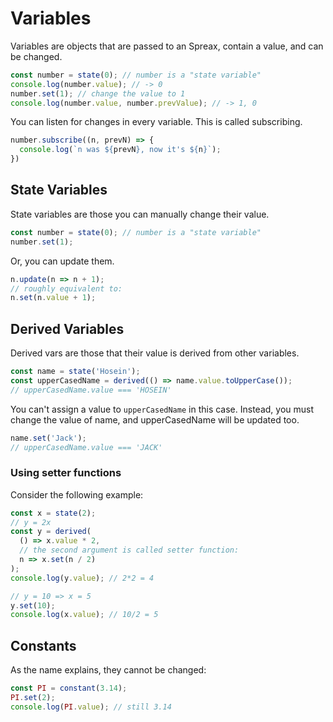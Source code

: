 # Variables
Variables are objects that are passed to an Spreax, contain a value, and can be changed.
```js
const number = state(0); // number is a "state variable"
console.log(number.value); // -> 0
number.set(1); // change the value to 1
console.log(number.value, number.prevValue); // -> 1, 0
```
You can listen for changes in every variable. This is called subscribing.
```js
number.subscribe((n, prevN) => {
  console.log(`n was ${prevN}, now it's ${n}`);
})
```

## State Variables
State variables are those you can manually change their value.
```js
const number = state(0); // number is a "state variable"
number.set(1);
```
Or, you can update them.
```js
n.update(n => n + 1);
// roughly equivalent to:
n.set(n.value + 1);
```

## Derived Variables
Derived vars are those that their value is derived from other variables.
```js
const name = state('Hosein');
const upperCasedName = derived(() => name.value.toUpperCase());
// upperCasedName.value === 'HOSEIN'
```
You can't assign a value to `upperCasedName` in this case. Instead, you must change the value of name, and upperCasedName will be updated too.
```js
name.set('Jack');
// upperCasedName.value === 'JACK'
```
### Using setter functions
Consider the following example:
```js
const x = state(2);
// y = 2x
const y = derived(
  () => x.value * 2,
  // the second argument is called setter function:
  n => x.set(n / 2)
);
console.log(y.value); // 2*2 = 4

// y = 10 => x = 5
y.set(10);
console.log(x.value); // 10/2 = 5
```

## Constants
As the name explains, they cannot be changed:
```js
const PI = constant(3.14);
PI.set(2);
console.log(PI.value); // still 3.14
```